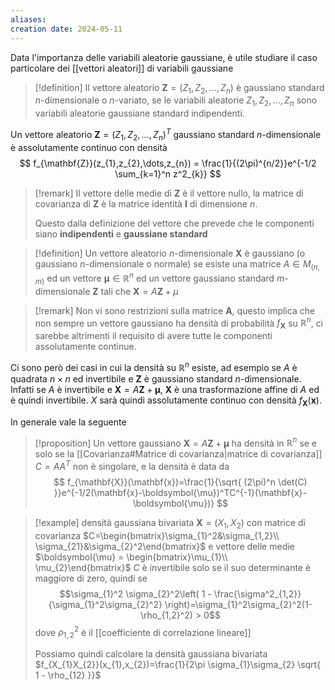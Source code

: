 ```yaml
---
aliases: 
creation date: 2024-05-11
---
```


Data l'importanza delle variabili aleatorie gaussiane, è utile studiare il caso particolare dei [[vettori aleatori]] di variabili gaussiane

>[!definition]
>Il vettore aleatorio $\mathbf{Z}=(Z_{1},Z_{2},\dots,Z_{n})$ è gaussiano standard $n$-dimensionale o $n$-variato, se le variabili aleatorie $Z_{1},Z_{2},\dots,Z_{n}$ sono variabili aleatorie gaussiane standard indipendenti.

Un vettore aleatorio $\mathbf{Z} = (Z_{1},Z_{2},\dots,Z_{n})^T$ gaussiano standard $n$-dimensionale è assolutamente continuo con densità
$$ f_{\mathbf{Z}}(z_{1},z_{2},\dots,z_{n}) = \frac{1}{(2\pi)^{n/2}}e^{-1/2 \sum_{k=1}^n z^2_{k}} $$

>[!remark]
>Il vettore delle medie di $\mathbf{Z}$ è il vettore nullo, la matrice di covarianza di $\mathbf{Z}$ è la matrice identità $\mathbf{I}$ di dimensione $n$.
>
>Questo dalla definizione del vettore che prevede che le componenti siano **indipendenti** e **gaussiane standard**


>[!definition]
>Un vettore aleatorio $n$-dimensionale $\mathbf{X}$ è gaussiano (o gaussiano $n$-dimensionale o normale) se esiste una matrice $A \in M_{(n,m)}$ ed un vettore $\boldsymbol{\mu} \in \mathbb{R}^n$ ed un vettore gaussiano standard $m$-dimensionale $\mathbf{Z}$ tali che $\mathbf{X} = A\mathbf{Z} + \mu$

>[!remark]
>Non vi sono restrizioni sulla matrice $\mathbf{A}$, questo implica che non sempre un vettore gaussiano ha densità di probabilità $f_{\mathbf{X}}$ su $\mathbb{R}^n$, ci sarebbe altrimenti il requisito di avere tutte le componenti  assolutamente continue.


Ci sono però dei casi in cui la densità su $\mathbb{R}^n$ esiste, ad esempio se $A$ è quadrata $n\times n$ ed invertibile e $\mathbf{Z}$ è gaussiano standard $n$-dimensionale.
Infatti se $A$ è invertibile e $\mathbf{X} = A\mathbf{Z} + \boldsymbol{\mu}$, $\mathbf{X}$ è una trasformazione affine di $A$ ed è quindi invertibile. $X$ sarà quindi assolutamente continuo con densità $f_{\mathbf{X}}(\mathbf{x})$.

In generale vale la seguente

>[!proposition]
>Un vettore gaussiano $\mathbf{X} = A\mathbf{Z} + \boldsymbol{\mu}$ ha densità in $\mathbb{R}^n$ se e solo se la [[Covarianza#Matrice di covarianza|matrice di covarianza]] $C= AA^T$ non è singolare, e la densità è data da
>$$ f_{\mathbf{X}}(\mathbf{x})=\frac{1}{\sqrt{ (2\pi)^n \det(C) }}e^{-1/2(\mathbf{x}-\boldsymbol{\mu})^TC^{-1}(\mathbf{x}-\boldsymbol{\mu})} $$


>[!example] densità gaussiana bivariata
>$\mathbf{X}=(X_{1},X_{2})$ con matrice di covarianza $C=\begin{bmatrix}\sigma_{1}^2&\sigma_{1,2}\\ \sigma_{21}&\sigma_{2}^2\end{bmatrix}$ e vettore delle medie $\boldsymbol{\mu} = \begin{bmatrix}\mu_{1}\\ \mu_{2}\end{bmatrix}$
>$C$ è invertibile solo se il suo determinante è maggiore di zero, quindi se 
>$$\sigma_{1}^2 \sigma_{2}^2\left( 1 - \frac{\sigma^2_{1,2}}{\sigma_{1}^2\sigma_{2}^2} \right)=\sigma_{1}^2\sigma_{2}^2(1-\rho_{1,2}^2) > 0$$
>dove $\rho_{1,2}^2$ è il [[coefficiente di correlazione lineare]]
>
>Possiamo quindi calcolare la densità gaussiana bivariata
>$f_{X_{1}X_{2}}(x_{1},x_{2})=\frac{1}{2\pi \sigma_{1}\sigma_{2} \sqrt{ 1 - \rho_{12} }}$